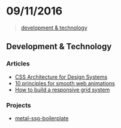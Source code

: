 # 09/11/2016

> [development & technology](#development--technology)


## Development & Technology

### Articles
- [CSS Architecture for Design Systems](http://bradfrost.com/blog/post/css-architecture-for-design-systems/)
- [10 principles for smooth web animations](https://blog.gyrosco.pe/smooth-css-animations-7d8ffc2c1d29#.kw1k0nd0a)
- [How to build a responsive grid system](https://zellwk.com/blog/responsive-grid-system/)

### Projects
- [metal-ssg-boilerplate](https://github.com/metal/metal-ssg-boilerplate)